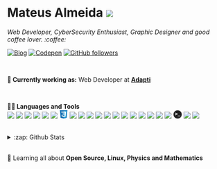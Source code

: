 # Mateus Almeida&nbsp;<img src="https://github.com/TheDudeThatCode/TheDudeThatCode/blob/master/Assets/Mario_Hello_Big.gif" width="30px">

<p>
  <em>
   Web Developer, CyberSecurity Enthusiast, Graphic Designer and good coffee lover. :coffee:
  </em>  
</p>

[![Blog](https://img.shields.io/badge/Blog-imsouza.github.com-%23333)](https://imsouza.github.io/)
[![Codepen](https://aleen42.github.io/badges/src/codepen.svg)](https://codepen.io/imsouza)
[![GitHub followers](https://img.shields.io/github/followers/imsouza.svg?style=social&label=Follow&maxAge=2592000)](https://github.com/imsouza?tab=followers)

<br>

**💼 Currently working as:** Web Developer at <a href="https://www.adapti.info/" target="_blank"><b>Adapti</b></a>

<br>

**👨‍💻 Languages and Tools**<br>
<code><a href="https://github.com/imsouza/"><img height="20" src="https://seeklogo.com/images/J/javascript-js-logo-2949701702-seeklogo.com.png"></a></code>
<code><a href="https://github.com/imsouza/"><img height="20" src="https://seeklogo.com/images/C/c-programming-language-logo-9B32D017B1-seeklogo.com.png"></a></code>
<code><a href="https://github.com/imsouza/"><img height="20" src="https://seeklogo.com/images/P/python-logo-A32636CAA3-seeklogo.com.png"></a></code>
<code><a href="https://github.com/imsouza/"><img height="20" src="https://seeklogo.com/images/P/php-logo-ADE513E748-seeklogo.com.png"></a></code>
<code><a href="https://github.com/imsouza/"><img height="20" src="https://seeklogo.com/images/H/haskell-logo-DC3DD9209C-seeklogo.com.png"></a></code>
<code><a href="https://github.com/imsouza/"><img height="20" src="https://www.vectorlogo.zone/logos/w3_html5/w3_html5-icon.svg"></a></code>
<code><a href="https://github.com/imsouza/"><img height="20" src="https://github.com/devicons/devicon/blob/master/icons/css3/css3-original.svg"></a></code>
<code><a href="https://github.com/imsouza/"><img height="20" src="https://seeklogo.com/images/B/bootstrap-logo-3C30FB2A16-seeklogo.com.png"></a></code>
<code><a href="https://github.com/imsouza/"><img height="20" src="https://seeklogo.com/images/S/sass-logo-E41E7734A8-seeklogo.com.png"></a></code>
<code><a href="https://github.com/imsouza/"><img height="20" src="https://seeklogo.com/images/V/vuejs-logo-17D586B587-seeklogo.com.png"></a></code>
<code><a href="https://github.com/imsouza/"><img height="20" src="https://www.vectorlogo.zone/logos/jquery/jquery-icon.svg"></a></code>
<code><a href="https://github.com/imsouza/"><img height="20" src="https://www.vectorlogo.zone/logos/jekyllrb/jekyllrb-icon.svg"></a></code>
<code><a href="https://github.com/imsouza/"><img height="20" src="https://seeklogo.com/images/L/laravel-logo-41EC1D4C3F-seeklogo.com.png"></a></code>
<code><a href="https://github.com/imsouza/"><img height="20" src="https://seeklogo.com/images/M/MySQL-logo-F6FF285A58-seeklogo.com.png"></a></code>
<code><a href="https://github.com/imsouza/"><img height="20" src="https://seeklogo.com/images/J/jupyter-logo-A91705F539-seeklogo.com.png"></a></code>
<code><a href="https://github.com/imsouza/"><img height="20" src="https://seeklogo.com/images/G/gulp-logo-415632861B-seeklogo.com.png"></a></code>
<code><a href="https://github.com/imsouza/"><img height="20" src="https://seeklogo.com/images/W/webpack-logo-9E66EE203A-seeklogo.com.png"></a></code>
<code><a href="https://github.com/imsouza/"><img height="20" src="https://seeklogo.com/images/N/npm-logo-01B8642EDD-seeklogo.com.png"></a></code>
<code><a href="https://github.com/imsouza/"><img height="20" src="https://seeklogo.com/images/S/sublime-text-logo-C2736A0B50-seeklogo.com.png"></a></code>
<code><a href="https://github.com/imsouza/"><img height="20" src="https://raw.githubusercontent.com/github/explore/80688e429a7d4ef2fca1e82350fe8e3517d3494d/topics/terminal/terminal.png"></a></code>
<code><a href="https://github.com/imsouza/"><img height="20" src="https://seeklogo.com/images/G/git-logo-CD8D6F1C09-seeklogo.com.png"></a></code>
<code><a href="https://github.com/imsouza/"><img height="20" src="https://seeklogo.com/images/G/github-logo-5F384D0265-seeklogo.com.png"></a></code>

<br>

<details>
  <summary>:zap: Github Stats</summary>
  <img align="left" alt="Mateus Almeida's github stats" src="https://github-readme-stats.codestackr.vercel.app/api?username=imsouza&show_icons=true&hide_border=true" />
</details>

<br>

🌱 Learning all about **Open Source, Linux, Physics and Mathematics**

